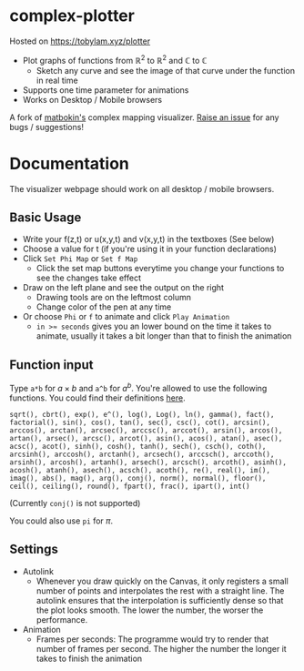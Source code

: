 # complex-plotter
Hosted on https://tobylam.xyz/plotter

- Plot graphs of functions from $\mathbb{R}^2$ to $\mathbb{R}^2$ and $\mathbb{C}$ to $\mathbb{C}$
    - Sketch any curve and see the image of that curve under the function in real time
- Supports one time parameter for animations
- Works on Desktop / Mobile browsers

A fork of [matbokin's](https://github.com/mabotkin/complex) complex mapping visualizer. [Raise an issue](https://github.com/tsunyinlam/mapping-visualizer/issues) for any bugs / suggestions!

# Documentation

The visualizer webpage should work on all desktop / mobile browsers. 

## Basic Usage 
- Write your f(z,t) or u(x,y,t) and v(x,y,t) in the textboxes (See below)
- Choose a value for t (if you're using it in your function declarations) 
- Click `Set Phi Map` or `Set f Map`
    - Click the set map buttons everytime you change your functions to see the changes take effect
- Draw on the left plane and see the output on the right
    - Drawing tools are on the leftmost column
    - Change color of the pen at any time
- Or choose `Phi` or `f` to animate and click `Play Animation`
    - `in >≈ seconds` gives you an lower bound on the time it takes to animate, usually it takes a bit longer than that to finish the animation
  
## Function input

Type `a*b` for $a\times b$ and `a^b` for $a^b$. You're allowed to use the following functions. You could find their definitions [here](https://github.com/tsunyinlam/complex/blob/master/js/complex.min.js). 

`sqrt(), cbrt(), exp(), e^(), log(), Log(), ln(), gamma(), fact(), factorial(), sin(), cos(), tan(), sec(), csc(), cot(), arcsin(), arccos(), arctan(), arcsec(), arccsc(), arccot(), arsin(), arcos(), artan(), arsec(), arcsc(), arcot(), asin(), acos(), atan(), asec(), acsc(), acot(), sinh(), cosh(), tanh(), sech(), csch(), coth(), arcsinh(), arccosh(), arctanh(), arcsech(), arccsch(), arccoth(), arsinh(), arcosh(), artanh(), arsech(), arcsch(), arcoth(), asinh(), acosh(), atanh(), asech(), acsch(), acoth(), re(), real(), im(), imag(), abs(), mag(), arg(), conj(), norm(), normal(), floor(), ceil(), ceiling(), round(), fpart(), frac(), ipart(), int()`

(Currently `conj()` is not supported)

You could also use `pi` for $\pi$. 

## Settings

- Autolink
    - Whenever you draw quickly on the Canvas, it only registers a small number of points and interpolates the rest with a straight line. The autolink ensures that the interpolation is sufficiently dense so that the plot looks smooth. The lower the number, the worser the performance.
- Animation
    - Frames per seconds: The programme would try to render that number of frames per second. The higher the number the longer it takes to finish the animation
